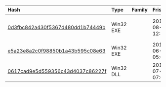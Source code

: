 |Hash|Type|Family|Frist_Seen|Name|
|:--|:--|:--|:--|:--|
|[0d3fbc842a430f5367d480dd1b74449b](https://www.virustotal.com/gui/file/0d3fbc842a430f5367d480dd1b74449b)|Win32 EXE||2019-08-15 12:39:14|NATIONAL SECURITY CONCEPT OF MONGOLIA.exe|
|[e5a23e8a2c0f98850b1a43b595c08e63](https://www.virustotal.com/gui/file/e5a23e8a2c0f98850b1a43b595c08e63)|Win32 EXE||2019-06-13 05:08:12|DSR & CSR of Special Branch Sind.exe|
|[0617cad9e5d559356c43d4037c86227f](https://www.virustotal.com/gui/file/0617cad9e5d559356c43d4037c86227f)|Win32 DLL||2017-07-25 07:06:46|goopdate.dll|
